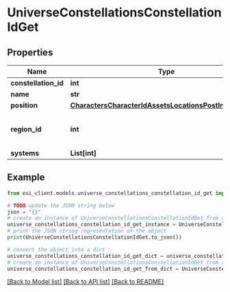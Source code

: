 # UniverseConstellationsConstellationIdGet


## Properties

Name | Type | Description | Notes
------------ | ------------- | ------------- | -------------
**constellation_id** | **int** |  | 
**name** | **str** |  | 
**position** | [**CharactersCharacterIdAssetsLocationsPostInnerPosition**](CharactersCharacterIdAssetsLocationsPostInnerPosition.md) |  | 
**region_id** | **int** | The region this constellation is in | 
**systems** | **List[int]** |  | 

## Example

```python
from esi_client.models.universe_constellations_constellation_id_get import UniverseConstellationsConstellationIdGet

# TODO update the JSON string below
json = "{}"
# create an instance of UniverseConstellationsConstellationIdGet from a JSON string
universe_constellations_constellation_id_get_instance = UniverseConstellationsConstellationIdGet.from_json(json)
# print the JSON string representation of the object
print(UniverseConstellationsConstellationIdGet.to_json())

# convert the object into a dict
universe_constellations_constellation_id_get_dict = universe_constellations_constellation_id_get_instance.to_dict()
# create an instance of UniverseConstellationsConstellationIdGet from a dict
universe_constellations_constellation_id_get_from_dict = UniverseConstellationsConstellationIdGet.from_dict(universe_constellations_constellation_id_get_dict)
```
[[Back to Model list]](../README.md#documentation-for-models) [[Back to API list]](../README.md#documentation-for-api-endpoints) [[Back to README]](../README.md)



